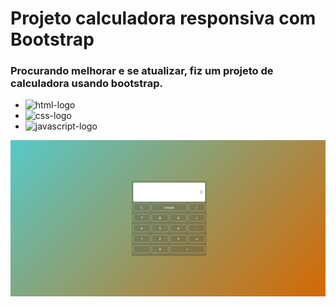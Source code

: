 <h1 aling= "center">Projeto calculadora responsiva com Bootstrap</h1>

<h3>Procurando melhorar e se atualizar, fiz um projeto de calculadora usando bootstrap.</h3>

 - <img src="https://img.shields.io/badge/HTML5-E34F26?style=for-the-badge&logo=html5&logoColor=white" alt="html-logo">
 - <img src="https://img.shields.io/badge/CSS3-1572B6?style=for-the-badge&logo=css3&logoColor=white" alt="css-logo">
 - <img src="https://img.shields.io/badge/JavaScript-323330?style=for-the-badge&logo=javascript&logoColor=F7DF1E" alt="javascript-logo">

 <img src="https://github.com/TulioFarias/Projeto-com-Bootstrap/blob/main/assets/calculadora.png?raw=true" alt="img-projeto">
